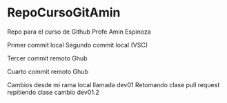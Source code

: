 # RepoCursoGitAmin
Repo para el curso de Github Profe Amin Espinoza

Primer commit local 
Segundo commit local (VSC)

Tercer commit remoto Ghub

Cuarto commit remoto Ghub

Cambios desde mi rama local llamada dev01
Retomando clase pull request repitiendo clase cambio dev01.2